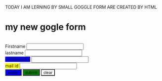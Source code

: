 TODAY  I AM LERNING BY SMALL GOGGLE FORM ARE CREATED BY HTML


<!DOCTYPE html>
<html lang="en">
<head>
    <meta charset="UTF-8">
    <meta name="viewport" content="width=device-width, initial-scale=1.0">
    <title>gogle form</title>
</head>
<body>
    <h1 >my new gogle form </h1><br>
    <label>Firstname</label>
    <input type ="text" name ="fname"><br>
    <label>lastname</label>
    <input type ="text" name ="lname"><br>
    <label style = "background-color: blue"; >middlename</label>
    <input type ="text" name ="Mname"><br>
    <label style = "background-color:yellow"; >mail id </label>
    <input type ="text" name ="mailid"><br>
    <button style = "background-color: blue"; >button</button>
    <button style = "background-color: green"; >submit</button>
    <button style = "background-color: white"; >clear</button>


    
</body>
</html>
